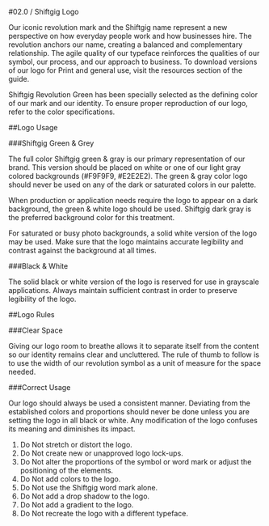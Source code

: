 #02.0 / Shiftgig Logo

Our iconic revolution mark and the Shiftgig name represent a new perspective on how everyday people work and how businesses hire. The revolution anchors our name, creating a balanced and complementary relationship. The agile quality of our typeface reinforces the qualities of our symbol, our process, and our approach to business. To download versions of our logo for Print and general use, visit the resources section of the guide.

Shiftgig Revolution Green has been specially selected as the defining color of our mark and our identity. To ensure proper reproduction of our logo, refer to the color specifications.
   
##Logo Usage

###Shiftgig Green & Grey

The full color Shiftgig green & gray is our primary representation of our brand. This version should be placed on white or one of our light gray colored backgrounds (#F9F9F9, #E2E2E2). The green & gray color logo should never be used on any of the dark or saturated colors in our palette. 

When production or application needs require the logo to appear on a dark background, the green & white logo should be used. Shiftgig dark gray is the preferred background color for this treatment.

For saturated or busy photo backgrounds, a solid white version of the logo may be used. Make sure that the logo maintains accurate legibility and contrast against the background at all times.

###Black & White

The solid black or white version of the logo is reserved for use in grayscale applications. Always maintain sufficient contrast in order to preserve legibility of the logo.

##Logo Rules

###Clear Space

Giving our logo room to breathe allows it to separate itself from the content so our identity remains clear and uncluttered. The rule of thumb to follow is to use the width of our revolution symbol as a unit of measure for the space needed.

###Correct Usage

Our logo should always be used a consistent manner. Deviating from the established colors and proportions should never be done unless you are setting the logo in all black or white. Any modification of the logo confuses its meaning and diminishes its impact.

1. Do Not stretch or distort the logo.
2. Do Not create new or unapproved logo lock-ups.
3. Do Not alter the proportions of the symbol or word mark or adjust the positioning of the elements.
4. Do Not add colors to the logo.
5. Do Not use the Shiftgig word mark alone.
1. Do Not add a drop shadow to the logo.
2. Do Not add a gradient to the logo.
3. Do Not recreate the logo with a different typeface.


